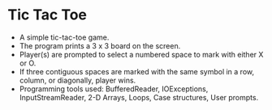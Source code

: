 # Tic Tac Toe
* A simple tic-tac-toe game.
* The program prints a 3 x 3 board on the screen.
* Player(s) are prompted to select a numbered space to mark with either X or O.
* If three contiguous spaces are marked with the same symbol in a row, column, or diagonally, player wins.
* Programming tools used: BufferedReader, IOExceptions, InputStreamReader, 2-D Arrays, Loops, Case structures, User prompts.

